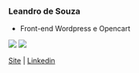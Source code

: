 ### Leandro de Souza

- Front-end Wordpress e Opencart


![](https://leandro-csouza.github.io/img/logo-wordpress.jpg) ![](https://leandro-csouza.github.io/img/logo-opencart.jpg) 

 [Site](https://leandro-csouza.github.io "Heading link") | [Linkedin](https://www.linkedin.com/in/leandro-de-souza-front-end "Heading link")
